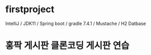 # firstproject
IntelliJ / JDK11 / Spring boot / gradle 7.4.1 / Mustache / H2 Datbase
# 홍팍 게시판 클론코딩 게시판 연습
